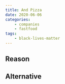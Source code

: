```yaml
---
title: And Pizza
date: 2020-06-06
categories:
    - companies
    - fastfood
tags:
    - black-lives-matter
---
```


## Reason


## Alternative

